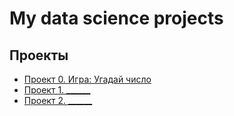 # My data science projects

## Проекты

* [Проект 0. Игра: Угадай число](_____)
* [Проект 1. ______](____)
* [Проект 2. ______](____)

